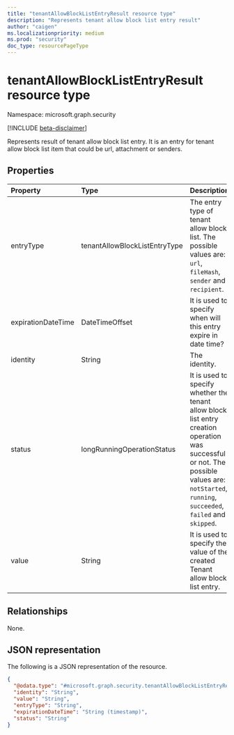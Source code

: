 ```yaml
---
title: "tenantAllowBlockListEntryResult resource type"
description: "Represents tenant allow block list entry result"
author: "caigen"
ms.localizationpriority: medium
ms.prod: "security"
doc_type: resourcePageType
---
```


# tenantAllowBlockListEntryResult resource type

Namespace: microsoft.graph.security

[!INCLUDE [beta-disclaimer](../../includes/beta-disclaimer.md)]

Represents result of tenant allow block list entry. It is an entry for tenant allow block list item that could be url, attachment or senders.

## Properties
| Property           | Type                          | Description                                             |
|:-------------------|:------------------------------|:--------------------------------------------------------|
| entryType          | tenantAllowBlockListEntryType | The entry type of tenant allow block list. The possible values are: `url`, `fileHash`, `sender` and `recipient`.  |
| expirationDateTime | DateTimeOffset                | It is used to specify when will this entry expire in date time? |
| identity           | String                        | The identity.                                           |
| status             | longRunningOperationStatus    | It is used to specify whether the tenant allow block list entry creation operation was successful or not. The possible values are: `notStarted`, `running`, `succeeded`, `failed` and `skipped`. |
| value              | String                        | It is used to specify the value of the created Tenant allow block list entry.  |

## Relationships
None.

## JSON representation
The following is a JSON representation of the resource.
<!-- {
  "blockType": "resource",
  "@odata.type": "microsoft.graph.security.tenantAllowBlockListEntryResult"
}
-->
``` json
{
  "@odata.type": "#microsoft.graph.security.tenantAllowBlockListEntryResult",
  "identity": "String",
  "value": "String",
  "entryType": "String",
  "expirationDateTime": "String (timestamp)",
  "status": "String"
}
```

